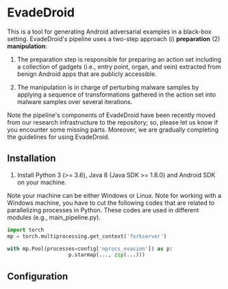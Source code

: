 # EvadeDroid
This is a tool for generating Android adversarial examples in a black-box setting. EvadeDroid's pipeline uses a two-step approach (i) **preparation** (2) **manipulation**:

1. The preparation step is responsible for preparing an action set including a collection of gadgets (i.e., entry point, organ, and vein) extracted from benign Android apps that are publicly accessible. 

2. The manipulation is in charge of perturbing malware samples by applying a sequence of transformations gathered in the action set into malware samples over several iterations.

Note the pipeline's components of EvadeDroid have been recently moved from our research infrastructure to the repository; so, please let us know if you encounter some missing parts. Moreover, we are gradually completing the guidelines for using EvadeDroid.

## Installation
1. Install Python 3 (>= 3.6), Java 8 (Java SDK >= 1.8.0) and Android SDK on your machine.

Note your machine can be either Windows or Linux. Note for working with a Windows machine, you have to cut the following codes that are related to parallelizing processes in Python. These codes are used in different modules (e.g., main_pipeline.py). 

```python
import torch
mp = torch.multiprocessing.get_context('forkserver')

with mp.Pool(processes=config['nprocs_evasion']) as p:
                    p.starmap(..., zip(...)))

```

## Configuration
